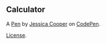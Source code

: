Calculator
----------


A [Pen](http://codepen.io/Mowg1i/pen/OmgRbg) by [Jessica Cooper](http://codepen.io/Mowg1i) on [CodePen](http://codepen.io/).

[License](http://codepen.io/Mowg1i/pen/OmgRbg/license).